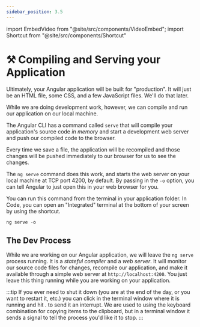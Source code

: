 ```yaml
---
sidebar_position: 3.5
---
```


import EmbedVideo from "@site/src/components/VideoEmbed";
import Shortcut from "@site/src/components/Shortcut"

# ⚒️ Compiling and Serving your Application

Ultimately, your Angular application will be built for "production". It will just be an HTML file, some CSS, and a few JavaScript files. We'll do that later.

While we are doing development work, however, we can compile and run our application on our local machine. 

The Angular CLI has a command called `serve` that will compile your application's source code *in memory* and start a development web server and push our compiled code to the browser.

Every time we save a file, the application will be recompiled and those changes will be pushed immediately to our browser for us to see the changes.

The `ng serve` command does this work, and starts the web server on your local machine at TCP port 4200, by default. By passing in the `-o` option, you can tell Angular to just open this in your web browser for you.

You can run this command from the terminal in your application folder. In Code, you can open an "Integrated" terminal at the bottom of your screen by using the shortcut<Shortcut prefix="Ctrl" suffix="`" hint='Backtick key'/>.


```shell title="Serving your Application"
ng serve -o
```

<EmbedVideo id="824781049" title="Serving your Application" />

## The Dev Process

While we are working on our Angular application, we will leave the `ng serve` process running. It is a *stateful compiler* and a *web server*. It will monitor our source code files for changes, recompile our application, and make it available through a simple web server at `http://localhost:4200`. You just leave this thing running while you are working on your application.

:::tip If you ever need to shut it down (you are at the end of the day, or you want to restart it, etc.) you can click in the terminal window where it is running and hit <Shortcut prefix="Ctrl" suffix="c" />.
 to send it an interrupt. We are used to using the <Shortcut prefix="Ctrl" suffix="c" />keyboard combination for copying items to the clipboard, but in a terminal window it sends a signal to tell the process you'd like it to stop.
:::